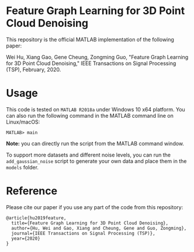 # Feature Graph Learning for 3D Point Cloud Denoising

This repository is the official MATLAB implementation of the following paper:

Wei Hu, Xiang Gao, Gene Cheung, Zongming Guo, "Feature Graph Learning for 3D Point Cloud Denoising," IEEE Transactions on Signal Processing (TSP), February, 2020.

# Usage

This code is tested on `MATLAB R2018a` under Windows 10 x64 platform. You can also run the following command in the MATLAB command line on Linux/macOS:

```
MATLAB> main
```

**Note:** you can directly run the script from the MATLAB command window.

To support more datasets and different noise levels, you can run the `add_gaussian_noise` script to generate your own data and place them in the `models` folder.

# Reference

Please cite our paper if you use any part of the code from this repository:

```
@article{hu2019feature,
  title={Feature Graph Learning for 3D Point Cloud Denoising},
  author={Hu, Wei and Gao, Xiang and Cheung, Gene and Guo, Zongming},
  journal={IEEE Transactions on Signal Processing (TSP)},
  year={2020}
}
```
